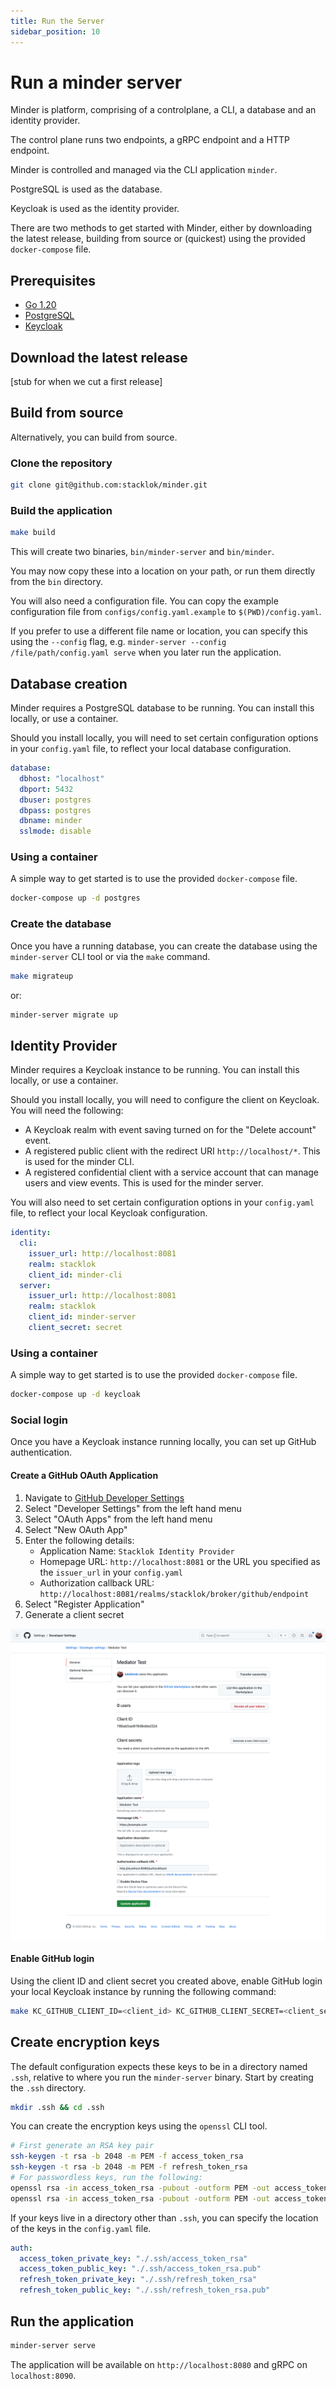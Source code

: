 ```yaml
---
title: Run the Server
sidebar_position: 10
---
```


# Run a minder server

Minder is platform, comprising of a controlplane, a CLI, a database and an identity provider.

The control plane runs two endpoints, a gRPC endpoint and a HTTP endpoint.

Minder is controlled and managed via the CLI application `minder`.

PostgreSQL is used as the database.

Keycloak is used as the identity provider.

There are two methods to get started with Minder, either by downloading the
latest release, building from source or (quickest) using the provided `docker-compose`
file.

## Prerequisites

- [Go 1.20](https://golang.org/doc/install)
- [PostgreSQL](https://www.postgresql.org/download/)
- [Keycloak](https://www.keycloak.org/guides)

## Download the latest release

[stub for when we cut a first release]

## Build from source

Alternatively, you can build from source.

### Clone the repository

```bash
git clone git@github.com:stacklok/minder.git
```

### Build the application

```bash
make build
```

This will create two binaries, `bin/minder-server` and `bin/minder`.

You may now copy these into a location on your path, or run them directly from the `bin` directory.

You will also need a configuration file. You can copy the example configuration file from `configs/config.yaml.example` to `$(PWD)/config.yaml`.

If you prefer to use a different file name or location, you can specify this using the `--config` 
flag, e.g. `minder-server --config /file/path/config.yaml serve` when you later run the application.

## Database creation

Minder requires a PostgreSQL database to be running. You can install this locally, or use a container.

Should you install locally, you will need to set certain configuration options in your `config.yaml` file, to reflect your local database configuration.

```yaml
database:
  dbhost: "localhost"
  dbport: 5432
  dbuser: postgres
  dbpass: postgres
  dbname: minder
  sslmode: disable
```

### Using a container

A simple way to get started is to use the provided `docker-compose` file.

```bash
docker-compose up -d postgres
```

### Create the database

Once you have a running database, you can create the database using the `minder-server` CLI tool or via the `make` command.

```bash
make migrateup
```

or:

```bash
minder-server migrate up
```

## Identity Provider
Minder requires a Keycloak instance to be running. You can install this locally, or use a container.

Should you install locally, you will need to configure the client on Keycloak.
You will need the following:
- A Keycloak realm with event saving turned on for the "Delete account" event.
- A registered public client with the redirect URI `http://localhost/*`. This is used for the minder CLI.
- A registered confidential client with a service account that can manage users and view events. This is used for the minder server.

You will also need to set certain configuration options in your `config.yaml` file, to reflect your local Keycloak configuration.
```yaml
identity:
  cli:
    issuer_url: http://localhost:8081
    realm: stacklok
    client_id: minder-cli
  server:
    issuer_url: http://localhost:8081
    realm: stacklok
    client_id: minder-server
    client_secret: secret
```

### Using a container

A simple way to get started is to use the provided `docker-compose` file.

```bash
docker-compose up -d keycloak
```

### Social login
Once you have a Keycloak instance running locally, you can set up GitHub authentication.

#### Create a GitHub OAuth Application

1. Navigate to [GitHub Developer Settings](https://github.com/settings/profile)
2. Select "Developer Settings" from the left hand menu
3. Select "OAuth Apps" from the left hand menu
4. Select "New OAuth App"
5. Enter the following details:
    - Application Name: `Stacklok Identity Provider`
    - Homepage URL: `http://localhost:8081` or the URL you specified as the `issuer_url` in your `config.yaml`
    - Authorization callback URL: `http://localhost:8081/realms/stacklok/broker/github/endpoint`
6. Select "Register Application"
7. Generate a client secret

![github oauth2 page](./images/github-settings-application.png)

#### Enable GitHub login

Using the client ID and client secret you created above, enable GitHub login your local Keycloak instance by running the 
following command:
```bash
make KC_GITHUB_CLIENT_ID=<client_id> KC_GITHUB_CLIENT_SECRET=<client_secret> github-login
```

## Create encryption keys

The default configuration expects these keys to be in a directory named `.ssh`, relative to where you run the `minder-server` binary.
Start by creating the `.ssh` directory.

```bash
mkdir .ssh && cd .ssh
```

You can create the encryption keys using the `openssl` CLI tool.

```bash
# First generate an RSA key pair
ssh-keygen -t rsa -b 2048 -m PEM -f access_token_rsa
ssh-keygen -t rsa -b 2048 -m PEM -f refresh_token_rsa
# For passwordless keys, run the following:
openssl rsa -in access_token_rsa -pubout -outform PEM -out access_token_rsa.pub
openssl rsa -in access_token_rsa -pubout -outform PEM -out access_token_rsa.pub
```

If your keys live in a directory other than `.ssh`, you can specify the location of the keys in the `config.yaml` file.

```yaml
auth:
  access_token_private_key: "./.ssh/access_token_rsa"
  access_token_public_key: "./.ssh/access_token_rsa.pub"
  refresh_token_private_key: "./.ssh/refresh_token_rsa"
  refresh_token_public_key: "./.ssh/refresh_token_rsa.pub"
```

## Run the application

```bash
minder-server serve
```

The application will be available on `http://localhost:8080` and gRPC on `localhost:8090`.